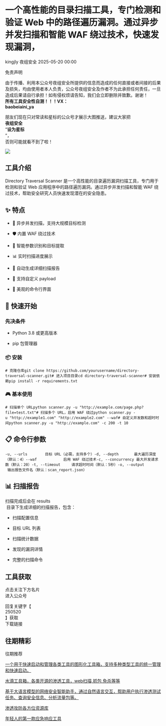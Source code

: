 #  一个高性能的目录扫描工具，专门检测和验证 Web 中的路径遍历漏洞。通过异步并发扫描和智能 WAF 绕过技术，快速发现漏洞，   
kingjly  夜组安全   2025-05-20 00:00  
  
免责声明  
  
由于传播、利用本公众号夜组安全所提供的信息而造成的任何直接或者间接的后果及损失，均由使用者本人负责，公众号夜组安全及作者不为此承担任何责任，一旦造成后果请自行承担！如有侵权烦请告知，我们会立即删除并致歉。谢谢！  
**所有工具安全性自测！！！VX：**  
**baobeiaini_ya**  
  
朋友们现在只对常读和星标的公众号才展示大图推送，建议大家把  
**夜组安全**  
“**设为星标**  
”，  
否则可能就看不到了啦！  
  
  
![](https://mmbiz.qpic.cn/sz_mmbiz_png/icZ1W9s2Jp2WrOMH4AFgkSfEFMOvvFuVKmDYdQjwJ9ekMm4jiasmWhBicHJngFY1USGOZfd3Xg4k3iamUOT5DcodvA/640?wx_fmt=png&from=appmsg "")  
  
## 工具介绍  
  
Directory Traversal Scanner 是一个高性能的目录遍历漏洞扫描工具，专门用于检测和验证 Web 应用程序中的路径遍历漏洞。通过异步并发扫描和智能 WAF 绕过技术，帮助安全研究人员快速发现潜在的安全隐患。  
## ✨ 特点  
- 🚄 异步并发扫描，支持大规模目标检测  
  
- 🛡️ 内置 WAF 绕过技术  
  
- 🎯 智能参数识别和目标提取  
  
- 📊 实时扫描进度展示  
  
- 📝 自动生成详细扫描报告  
  
- 🔄 支持自定义 payload  
  
- 🌈 美观的命令行界面  
  
## 🚀 快速开始  
### 先决条件  
- Python 3.8 或更高版本  
  
- pip 包管理器  
  
### 📦 安装  
```
# 克隆仓库git clone https://github.com/yourusername/directory-traversal-scanner.git# 进入项目目录cd directory-traversal-scanner# 安装依赖pip install -r requirements.txt
```  
### 🎮 基本使用  
```
# 扫描单个 URLpython scanner.py -u "http://example.com/page.php?file=test.txt"# 扫描多个 URL，启用 WAF 绕过python scanner.py -u "http://example1.com" "http://example2.com" --waf# 自定义并发数和超时时间python scanner.py -u "http://example.com" -c 200 -t 10
```  
## 📋 命令行参数  
```
-u, --urls        目标 URL（必需，支持多个）-d, --depth       最大遍历深度（默认：4）--waf            启用 WAF 绕过技术-c, --concurrency 最大并发请求数（默认：20）-t, --timeout     请求超时时间（默认：5秒）-o, --output      输出报告文件名（默认：scan_report.json）
```  
## 📊 扫描报告  
  
扫描完成后会在 results  
 目录下生成详细的扫描报告，包含：  
- 扫描配置信息  
  
- 目标 URL 列表  
  
- 扫描统计数据  
  
- 发现的漏洞详情  
  
- 完整的扫描命令  
  
  
  
## 工具获取  
  
  
  
点击关注下方名片  
进入公众号  
  
回复关键字【  
250520  
】获取  
下载链接  
  
  
  
## 往期精彩  
  
  
往期推荐  
  
[一个用于快速启动和管理各类工具的图形化工具箱，支持多种类型工具的统一管理和快速启动。](http://mp.weixin.qq.com/s?__biz=Mzk0ODM0NDIxNQ==&mid=2247494309&idx=1&sn=339af57de54f23f795531f8e1238e984&chksm=c36bae5df41c274b3f91f3bb1020c34b484e72bea4ef29c720dc484fd359ed2b3210264bb86a&scene=21#wechat_redirect)  
  
  
[水滴工具箱，各类开源的渗透工具，web扫描,抓包,免杀等等](http://mp.weixin.qq.com/s?__biz=Mzk0ODM0NDIxNQ==&mid=2247494308&idx=1&sn=497298181e4ff3e47bb0112d7bdcf878&chksm=c36bae5cf41c274a59a72b76935bd8e35ee570a5ae8bb513aea16956d1f69e37d3683c3a0e39&scene=21#wechat_redirect)  
  
  
[基于大语言模型的网络安全智能助手，通过自然语言交互，帮助用户执行渗透测试任务、查询安全信息、分析流量包等。](http://mp.weixin.qq.com/s?__biz=Mzk0ODM0NDIxNQ==&mid=2247494292&idx=1&sn=0c257b536c5fa421f536136ae335e4af&chksm=c36bae6cf41c277ae7f47ae0b0b1a63af0d996124365b350804d9735059f4a1d5529b087734c&scene=21#wechat_redirect)  
  
  
[渗透攻防各方位资源库](http://mp.weixin.qq.com/s?__biz=Mzk0ODM0NDIxNQ==&mid=2247494291&idx=1&sn=cbb08aa685dbf279249f10c99949e9e9&chksm=c36bae6bf41c277da9a425cc971ea8d0b0f382f074a54d5ef2d4716fbadba9f1a034601e7307&scene=21#wechat_redirect)  
  
  
[年轻人的第一款应急响应工具](http://mp.weixin.qq.com/s?__biz=Mzk0ODM0NDIxNQ==&mid=2247494276&idx=1&sn=ad0d2b0ea7b12d60ac7120b0d1b7163f&chksm=c36bae7cf41c276ad8f825652b07420b28069155ad00d1886d8de31350fec943f787f3de1533&scene=21#wechat_redirect)  
  
  

